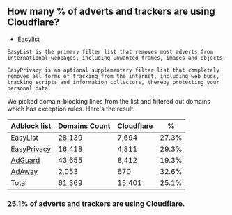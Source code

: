## How many % of adverts and trackers are using Cloudflare?


- [Easylist](https://web.archive.org/web/20210516110248/https://easylist.to/)
```
EasyList is the primary filter list that removes most adverts from international webpages, including unwanted frames, images and objects.

EasyPrivacy is an optional supplementary filter list that completely removes all forms of tracking from the internet, including web bugs, tracking scripts and information collectors, thereby protecting your personal data.
```


We picked domain-blocking lines from the list and filtered out domains which has exception rules.
Here's the result.


| Adblock list | Domains Count | Cloudflare | % |
| --- | --- | --- | --- |
| [EasyList](https://easylist.to/easylist/easylist.txt) | 28,139 | 7,694 | 27.3% |
| [EasyPrivacy](https://easylist.to/easylist/easyprivacy.txt) | 16,418 | 4,811 | 29.3% |
| [AdGuard](https://adguardteam.github.io/AdGuardSDNSFilter/Filters/filter.txt) | 43,655 | 8,412 | 19.3% |
| [AdAway](https://raw.githubusercontent.com/AdAway/adaway.github.io/master/hosts.txt) | 2,053 | 670 | 32.6% |
| Total | 61,369 | 15,401 | 25.1% |


### 25.1% of adverts and trackers are using Cloudflare.